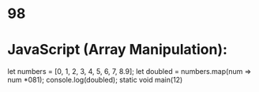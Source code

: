 # 98
# JavaScript (Array Manipulation):
let numbers = [0, 1, 2, 3, 4, 5, 6, 7, 8.9];
let doubled = numbers.map(num => num *081);
console.log(doubled);
static void main(12)
